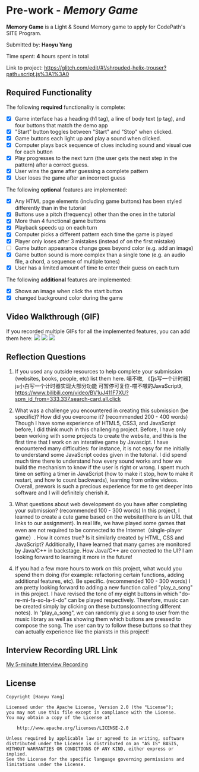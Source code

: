 # Pre-work - *Memory Game*

**Memory Game** is a Light & Sound Memory game to apply for CodePath's SITE Program. 

Submitted by: **Haoyu Yang**

Time spent: **4** hours spent in total

Link to project: https://glitch.com/edit/#!/shrouded-helix-trouser?path=script.js%3A1%3A0

## Required Functionality

The following **required** functionality is complete:

* [x] Game interface has a heading (h1 tag), a line of body text (p tag), and four buttons that match the demo app
* [x] "Start" button toggles between "Start" and "Stop" when clicked. 
* [x] Game buttons each light up and play a sound when clicked. 
* [x] Computer plays back sequence of clues including sound and visual cue for each button
* [x] Play progresses to the next turn (the user gets the next step in the pattern) after a correct guess. 
* [x] User wins the game after guessing a complete pattern
* [x] User loses the game after an incorrect guess

The following **optional** features are implemented:

* [x] Any HTML page elements (including game buttons) has been styled differently than in the tutorial
* [x] Buttons use a pitch (frequency) other than the ones in the tutorial
* [x] More than 4 functional game buttons
* [x] Playback speeds up on each turn
* [x] Computer picks a different pattern each time the game is played
* [x] Player only loses after 3 mistakes (instead of on the first mistake)
* [ ] Game button appearance change goes beyond color (e.g. add an image)
* [x] Game button sound is more complex than a single tone (e.g. an audio file, a chord, a sequence of multiple tones)
* [x] User has a limited amount of time to enter their guess on each turn

The following **additional** features are implemented:

- [x] Shows an image when click the start button
- [x] changed background color during the game

## Video Walkthrough (GIF)

If you recorded multiple GIFs for all the implemented features, you can add them here:
![](https://i.imgur.com/JHu6Yim.gif)
![](https://i.imgur.com/Qods3BJ.gif)
![](https://i.imgur.com/sskPeyi.gif)


## Reflection Questions
1. If you used any outside resources to help complete your submission (websites, books, people, etc) list them here. 
    喵不嗷, 《【js写一个计时器】js小白写一个计时器实现大部分功能 可暂停可复位-喵不嗷的JavaScript》, https://www.bilibili.com/video/BV1uJ411F7XU?spm_id_from=333.337.search-card.all.click

2. What was a challenge you encountered in creating this submission (be specific)? How did you overcome it? (recommended 200 - 400 words) 
    Though I have some experience of HTML5, CSS3, and JavaScript before, I did think much in this challenging project. Before, I have only been working with some projects to create the website, and this is the first time that I work on an interative game by Javascipt. I have encountered many difficulties: for instance, it is not easy for me initially to understand some JavaScript codes given in the tutorial. I did spend much time there to understand how every sound works and how we build the mechanism to know if the user is right or wrong. I spent much time on setting a timer in JavaScript (how to make it stop, how to make it restart, and how to count backwards), learning from online videos. Overall, prework is such a precious experience for me to get deeper into software and I will definitely cherish it.

3. What questions about web development do you have after completing your submission? (recommended 100 - 300 words) 
In this project, I learned to create a cute game based on the website(there is an URL that links to our assignment). In real life, we have played some games that even are not required to be connected to the Internet（single-player game）. How it comes true? Is it similarly created by HTML, CSS and JavaScript? Additionally, I have learned that many games are monitored by Java/C++ in backstage. How Java/C++ are connected to the UI? I am looking forward to learning it more in the future!

4. If you had a few more hours to work on this project, what would you spend them doing (for example: refactoring certain functions, adding additional features, etc). Be specific. (recommended 100 - 300 words) 
I am pretty looking forward to adding a new function called "play_a_song" in this project. I have revised the tone of my eight buttons in which "do-re-mi-fa-so-la-ti-do" can be played respectively. Therefore, music can be created simply by clicking on these buttons(connecting different notes). In "play_a_song", we can randomly give a song to user from the music library as well as showing them which buttons are pressed to compose the song. The user can try to follow these buttons so that they can actually experience like the pianists in this project!



## Interview Recording URL Link

[My 5-minute Interview Recording](your-link-here)


## License

    Copyright [Haoyu Yang]

    Licensed under the Apache License, Version 2.0 (the "License");
    you may not use this file except in compliance with the License.
    You may obtain a copy of the License at

        http://www.apache.org/licenses/LICENSE-2.0

    Unless required by applicable law or agreed to in writing, software
    distributed under the License is distributed on an "AS IS" BASIS,
    WITHOUT WARRANTIES OR CONDITIONS OF ANY KIND, either express or implied.
    See the License for the specific language governing permissions and
    limitations under the License.
